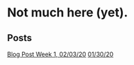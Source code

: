 # Not much here (yet).

## Posts
[Blog Post Week 1, 02/03/20](http://noah-goldman.github.io/Blog-Post-1)
[01/30/20](http://noah-goldman.github.io/01-30-20)
